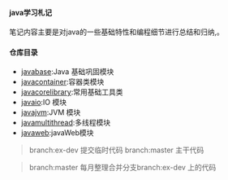 #### java学习札记
笔记内容主要是对java的一些基础特性和编程细节进行总结和归纳,。
  
#### 仓库目录   

- [javabase](/javabase/README.md):Java 基础巩固模块  
- [javacontainer](/javacontainer/README.md):容器类模块  
- [javacorelibrary](/javacorelibrary/README.md):常用基础工具类  
- [javaio](/javaio/README.md):IO 模块  
- [javajvm](/javajvm/README.md):JVM 模块  
- [javamultithread](/javamultithread/README.md):多线程模块   
- [javaweb](/javaweb/README.md):javaWeb模块   


> branch:ex-dev  提交临时代码
> branch:master 主干代码

> branch:master 每月整理合并分支branch:ex-dev 上的代码

